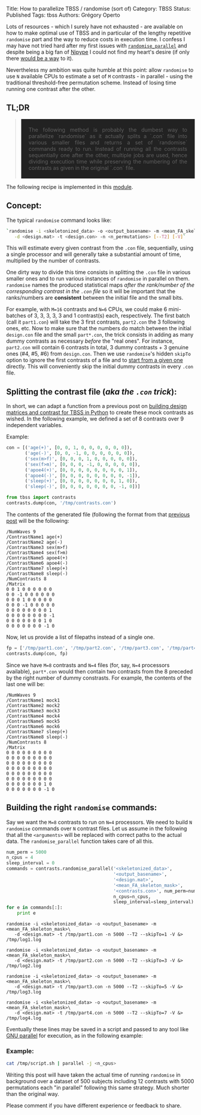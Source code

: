 Title: How to parallelize TBSS / randomise (sort of)
Category: TBSS
Status: Published
Tags: tbss
Authors: Grégory Operto

Lots of resources - which I surely have not exhausted - are available on how
to make optimal use of TBSS and in particular of the lengthy repetitive
`randomise` part and the way to reduce costs in execution time.
I confess I may have not tried hard after my first issues with [`randomise_parallel`](https://fsl.fmrib.ox.ac.uk/fsl/fslwiki/Randomise/UserGuide#Parallelising_Randomise)
and despite being a big fan of [Nipype](http://nipype.readthedocs.io/en)
I could not find my heart's desire (if only there [would be a way](https://neurostars.org/t/fsl-randomise-parallel/268) to it).

<!-- PELICAN_END_SUMMARY -->

Nevertheless my ambition was quite humble at this point: allow `randomise` to
use `N` available CPUs to estimate a set of `M` contrasts - in parallel - using the
traditional threshold-free permutation scheme. Instead of losing time running
one contrast after the other.

## TL;DR

> <div style="padding:20px; text-align:justify; background-color:#222222">
> The following method is probably the dumbest way to parallelize `randomise`
> as it actually splits a `.con` file into various smaller files and returns
> a set of `randomise` commands ready to run. Instead of running all the
> contrasts sequentially one after the other, multiple jobs are used, hence
> dividing execution time while preserving the numbering of the contrasts as
> given in the original `.con` file.
 </div>

The following recipe is implemented in this [module](https://github.com/xgrg/tbss/).

## Concept:

The typical `randomise` command looks like:

```bash
`randomise -i <skeletonized_data> -o <output_basename> -m <mean_FA_skeleton_mask>\
   -d <design.mat> -t <design.con> -n <n_permutations> [--T2] [-V]`
```

This will estimate every given contrast from the `.con` file, sequentially,
 using a single processor and will generally take a substantial
amount of time, multiplied by the number of contrasts.

One dirty way to divide this time consists in splitting the `.con` file in
various smaller ones and to run various instances of `randomise` in parallel on them.
`randomise` names the produced statistical maps _after the rank/number of the corresponding
contrast in the `.con` file_ so it will be important that the ranks/numbers are
**consistent** between the initial file and the small bits.

For example, with `M=16` contrasts and `N=6` CPUs, we could make 6 mini-batches of
3, 3, 3, 3, 3 and 1 contrast(s) each, respectively. The first batch (call it
`part1.con`) will take the 3 first contrasts, `part2.con` the 3
following ones, etc. Now to make sure that the numbers do match between the
initial `design.con` file and the small `part*.con`, the trick consists in
adding as many dummy contrasts as necessary *before* the "real ones". For instance,
`part2.con` will contain 6 contrasts in total, 3 dummy contrasts + 3 genuine
ones (#4, #5, #6) from `design.con`. Then we use `randomise`'s hidden `skipTo`
option to ignore the first contrasts of a file and to [start from a given one](https://www.jiscmail.ac.uk/cgi-bin/webadmin?A2=fsl;91ea4524.1402)
directly. This will conveniently skip the initial dummy contrasts
in every `.con` file.


## Splitting the contrast file (_aka the `.con` trick_):

In short, we can adapt a function from a previous post on [building design
matrices and contrast for TBSS in Python](../building-design-matrices-for-tbss/)
to create these mock contrasts as wished. In the following example, we defined a
set of 8 contrasts over 9 independent variables.

Example:

```python
con = [('age(+)', [0, 0, 1, 0, 0, 0, 0, 0, 0]),
       ('age(-)', [0, 0, -1, 0, 0, 0, 0, 0, 0]),
       ('sex(m>f)', [0, 0, 0, 1, 0, 0, 0, 0, 0]),
       ('sex(f>m)', [0, 0, 0, -1, 0, 0, 0, 0, 0]),
       ('apoe4(+)', [0, 0, 0, 0, 0, 0, 0, 0, 1]),
       ('apoe4(-)', [0, 0, 0, 0, 0, 0, 0, 0, -1]),
       ('sleep(+)', [0, 0, 0, 0, 0, 0, 0, 1, 0]),
       ('sleep(-)', [0, 0, 0, 0, 0, 0, 0, -1, 0])]

from tbss import contrasts
contrasts.dump(con, '/tmp/contrasts.con')       
```

The contents of the generated file (following the format from that [previous post](../building-design-matrices-for-tbss/) will be the following:
```
/NumWaves 9
/ContrastName1 age(+)
/ContrastName2 age(-)
/ContrastName3 sex(m>f)
/ContrastName4 sex(f>m)
/ContrastName5 apoe4(+)
/ContrastName6 apoe4(-)
/ContrastName7 sleep(+)
/ContrastName8 sleep(-)
/NumContrasts 8
/Matrix
0 0 1 0 0 0 0 0 0
0 0 -1 0 0 0 0 0 0
0 0 0 1 0 0 0 0 0
0 0 0 -1 0 0 0 0 0
0 0 0 0 0 0 0 0 1
0 0 0 0 0 0 0 0 -1
0 0 0 0 0 0 0 1 0
0 0 0 0 0 0 0 -1 0
```

Now, let us provide a list of filepaths instead of a single one.

 ```python
 fp = ['/tmp/part1.con', '/tmp/part2.con', '/tmp/part3.con', '/tmp/part4.con']
 contrasts.dump(con, fp)  
 ```

Since we have `M=8` contrasts and `N=4` files (for, say, `N=4` processors
  available), `part*.con` would then contain two contrasts from the 8 preceded
  by the right number of dummy constrasts. For  example, the contents of the
  last one will be:

```
/NumWaves 9
/ContrastName1 mock1
/ContrastName2 mock2
/ContrastName3 mock3
/ContrastName4 mock4
/ContrastName5 mock5
/ContrastName6 mock6
/ContrastName7 sleep(+)
/ContrastName8 sleep(-)
/NumContrasts 8
/Matrix
0 0 0 0 0 0 0 0 0
0 0 0 0 0 0 0 0 0
0 0 0 0 0 0 0 0 0
0 0 0 0 0 0 0 0 0
0 0 0 0 0 0 0 0 0
0 0 0 0 0 0 0 0 0
0 0 0 0 0 0 0 1 0
0 0 0 0 0 0 0 -1 0
```


## Building the right `randomise` commands:

Say we want the `M=8` contrasts to run on `N=4` processors. We need to build
  `N` `randomise` commands over `N` contrast files. Let us assume in the following
  that all the `<arguments>` will be replaced with correct paths to the actual
  data.
The `randomise_parallel` function takes care of all this.


```python
num_perm = 5000
n_cpus = 4
sleep_interval = 0
commands = contrasts.randomise_parallel('<skeletonized_data>',
                                        '<output_basename>',
                                        '<design.mat>',
                                        '<mean_FA_skeleton_mask>',
                                        '<contrasts.con>', num_perm=num_perm,
                                        n_cpus=n_cpus,
                                        sleep_interval=sleep_interval)
for e in commands[:]:
    print e
```

```
randomise -i <skeletonized_data> -o <output_basename> -m <mean_FA_skeleton_mask>\
   -d <design.mat> -t /tmp/part1.con -n 5000 --T2 --skipTo=1 -V &> /tmp/log1.log

randomise -i <skeletonized_data> -o <output_basename> -m <mean_FA_skeleton_mask>\
   -d <design.mat> -t /tmp/part2.con -n 5000 --T2 --skipTo=3 -V &> /tmp/log2.log

randomise -i <skeletonized_data> -o <output_basename> -m <mean_FA_skeleton_mask>\
   -d <design.mat> -t /tmp/part3.con -n 5000 --T2 --skipTo=5 -V &> /tmp/log3.log

randomise -i <skeletonized_data> -o <output_basename> -m <mean_FA_skeleton_mask>\
   -d <design.mat> -t /tmp/part4.con -n 5000 --T2 --skipTo=7 -V &> /tmp/log4.log

```

Eventually these lines may be saved in a script and passed to any tool like [GNU parallel](https://www.gnu.org/software/parallel/)
for execution, as in the following example:

### Example:

```bash
cat /tmp/script.sh | parallel -j <n_cpus>
```

Writing this post will have taken the actual time of running `randomise` in
background over a dataset of 500 subjects including 12 contrasts with 5000
permutations each "in parallel" following this same strategy. Much shorter
than the original way.

Please comment if you have different experience or feedback to share.

